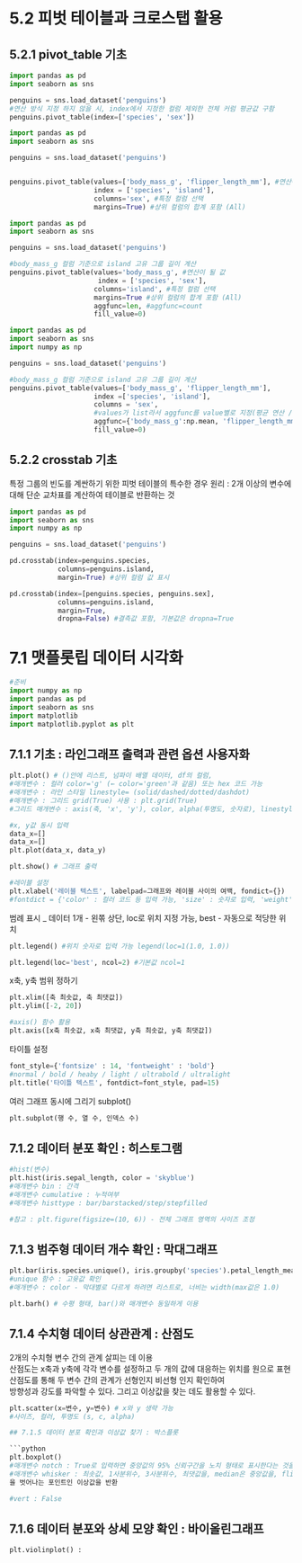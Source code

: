 # 5.2 피벗 테이블과 크로스탭 활용
## 5.2.1 pivot_table 기초

```python
import pandas as pd
import seaborn as sns

penguins = sns.load_dataset('penguins')
#연산 방식 지정 하지 않을 시, index에서 지정한 컬럼 제외한 전체 커럼 평균값 구함
penguins.pivot_table(index=['species', 'sex'])
```
```python
import pandas as pd
import seaborn as sns

penguins = sns.load_dataset('penguins')


penguins.pivot_table(values=['body_mass_g', 'flipper_length_mm'], #연산이 될 값
                     index = ['species', 'island'],
                     columns='sex', #특정 컬럼 선택
                     margins=True) #상위 컬럼의 합계 포함 (All)

```

```python
import pandas as pd
import seaborn as sns

penguins = sns.load_dataset('penguins')

#body_mass_g 컬럼 기준으로 island 고유 그룹 길이 계산
penguins.pivot_table(values='body_mass_g', #연산이 될 값
                      index = ['species', 'sex'],
                     columns='island', #특정 컬럼 선택
                     margins=True #상위 컬럼의 합계 포함 (All)
                     aggfunc=len, #aggfunc=count
                     fill_value=0)
```

```python
import pandas as pd
import seaborn as sns
import numpy as np

penguins = sns.load_dataset('penguins')

#body_mass_g 컬럼 기준으로 island 고유 그룹 길이 계산
penguins.pivot_table(values=['body_mass_g', 'flipper_length_mm'],
                     index =['species', 'island'],
                     columns = 'sex',
                     #values가 list라서 aggfunc를 value별로 지정(평균 연산 / 최소, 최대, 평균)
                     aggfunc={'body_mass_g':np.mean, 'flipper_length_mm':[min, max, np.mean]},
                     fill_value=0)
```

## 5.2.2 crosstab 기초
특정 그룹의 빈도를 계싼하기 위한 피벗 테이블의 특수한 경우
원리 : 2개 이상의 변수에 대해 단순 교차표를 계산하여 테이블로 반환하는 것

```python
import pandas as pd
import seaborn as sns
import numpy as np

penguins = sns.load_dataset('penguins')

pd.crosstab(index=penguins.species,
            columns=penguins.island,
            margin=True) #상위 컬럼 값 표시

pd.crosstab(index=[penguins.species, penguins.sex],
            columns=penguins.island,
            margin=True,
            dropna=False) #결측값 포함, 기본값은 dropna=True
```

# 7.1 맷플롯립 데이터 시각화

```python
#준비
import numpy as np
import pandas as pd
import seaborn as sns
import matplotlib
import matplotlib.pyplot as plt
```

## 7.1.1 기초 : 라인그래프 출력과 관련 옵션 사용자화

```python
plt.plot() # ()안에 리스트, 넘파이 배열 데이터, df의 컬럼, 
#매개변수 : 컬러 color='g' (← color='green'과 같음) 또는 hex 코드 가능
#매개변수 : 라인 스타일 linestyle= (solid/dashed/dotted/dashdot)
#매개변수 : 그리드 grid(True) 사용 : plt.grid(True)
#그리드 매개변수 : axis(축, 'x', 'y'), color, alpha(투명도, 숫자로), linestyle='-.' 등

#x, y값 동시 입력
data_x=[]
data_x=[]
plt.plot(data_x, data_y)

plt.show() # 그래프 출력
```
```python
#레이블 설정
plt.xlabel('레이블 텍스트', labelpad=그래프와 레이블 사이의 여백, fondict={})
#fontdict = {'color' : 컬러 코드 등 입력 가능, 'size' : 숫자로 입력, 'weight' : 굵기_bold/normal}
```

범례 표시 _ 데이터 1개 - 왼쪾 상단, loc로 위치 지정 가능, best - 자동으로 적당한 위치
```python
plt.legend() #위치 숫자로 입력 가능 legend(loc=1(1.0, 1.0))

plt.legend(loc='best', ncol=2) #기본값 ncol=1
```

x축, y축 범위 정하기
```python
plt.xlim([축 최솟값, 축 최댓값])
plt.ylim([-2, 20])

#axis() 함수 활용
plt.axis([x축 최솟값, x축 최댓값, y축 최솟값, y축 최댓값])
```

타이틀 설정
```python
font_style={'fontsize' : 14, 'fontweight' : 'bold'}
#normal / bold / heaby / light / ultrabold / ultralight
plt.title('타이틀 텍스트', fontdict=font_style, pad=15)
```

여러 그래프 동시에 그리기
subplot()
```python
plt.subplot(행 수, 열 수, 인덱스 수) 
```

## 7.1.2 데이터 분포 확인 : 히스토그램
```python
#hist(변수)
plt.hist(iris.sepal_length, color = 'skyblue')
#매개변수 bin : 간격
#매개변수 cumulative : 누적여부
#매개변수 histtype : bar/barstacked/step/stepfilled

#참고 : plt.figure(figsize=(10, 6)) - 전체 그래프 영역의 사이즈 조정
```

## 7.1.3 범주형 데이터 개수 확인 : 막대그래프
```python
plt.bar(iris.species.unique(), iris.groupby('species').petal_length_mean())
#unique 함수 : 고윳값 확인
#매개변수 : color - 막대별로 다르게 하려면 리스트로, 너비는 width(max값은 1.0)

plt.barh() # 수평 형태, bar()와 매개변수 동일하게 이용
```

## 7.1.4 수치형 데이터 상관관계 : 산점도
2개의 수치형 변수 간의 관계 살피는 데 이용   
산점도는 x축과 y축에 각각 변수를 설정하고 두 개의 값에 대응하는 위치를 원으로 표현   
산점도를 통해 두 변수 간의 관계가 선형인지 비선형 인지 확인하여    
방향성과 강도를 파악할 수 있다. 그리고 이상값을 찾는 데도 활용할 수 있다.
```python
plt.scatter(x=변수, y=변수) # x와 y 생략 가능
#사이즈, 컬러, 투명도 (s, c, alpha)

## 7.1.5 데이터 분포 확인과 이상값 찾기 : 박스플롯

```python
plt.boxplot()
#매개변수 notch : True로 입력하면 중앙값의 95% 신뢰구간을 노치 형태로 표시한다는 것을 의미
#매개변수 whisker : 최솟값, 1사분위수, 3사분위수, 최댓값을, median은 중앙값을, fliers는 수염
을 벗어나는 포인트인 이상값을 반환

#vert : False
```

## 7.1.6  데이터 분포와 상세 모양 확인 : 바이올린그래프
```python
plt.violinplot() : 
```
